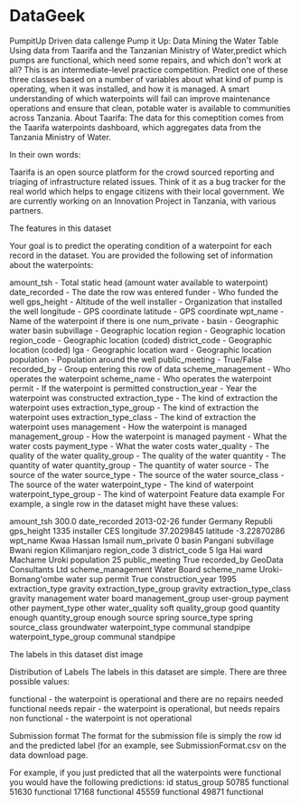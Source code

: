 # DataGeek
PumpitUp Driven data callenge
Pump it Up: Data Mining the Water Table
Using data from Taarifa and the Tanzanian Ministry of Water,predict which pumps are functional, which need some repairs, and which don't work at all? This is an intermediate-level practice competition. Predict one of these three classes based on a number of variables about what kind of pump is operating, when it was installed, and how it is managed. A smart understanding of which waterpoints will fail can improve maintenance operations and ensure that clean, potable water is available to communities across Tanzania.
About Taarifa:
The data for this comeptition comes from the Taarifa waterpoints dashboard, which aggregates data from the Tanzania Ministry of Water.

In their own words:

Taarifa is an open source platform for the crowd sourced reporting and triaging of infrastructure related issues. Think of it as a bug tracker for the real world which helps to engage citizens with their local government. We are currently working on an Innovation Project in Tanzania, with various partners.

The features in this dataset

Your goal is to predict the operating condition of a waterpoint for each record in the dataset. You are provided the following set of information about the waterpoints:

amount_tsh - Total static head (amount water available to waterpoint)
date_recorded - The date the row was entered
funder - Who funded the well
gps_height - Altitude of the well
installer - Organization that installed the well
longitude - GPS coordinate
latitude - GPS coordinate
wpt_name - Name of the waterpoint if there is one
num_private -
basin - Geographic water basin
subvillage - Geographic location
region - Geographic location
region_code - Geographic location (coded)
district_code - Geographic location (coded)
lga - Geographic location
ward - Geographic location
population - Population around the well
public_meeting - True/False
recorded_by - Group entering this row of data
scheme_management - Who operates the waterpoint
scheme_name - Who operates the waterpoint
permit - If the waterpoint is permitted
construction_year - Year the waterpoint was constructed
extraction_type - The kind of extraction the waterpoint uses
extraction_type_group - The kind of extraction the waterpoint uses
extraction_type_class - The kind of extraction the waterpoint uses
management - How the waterpoint is managed
management_group - How the waterpoint is managed
payment - What the water costs
payment_type - What the water costs
water_quality - The quality of the water
quality_group - The quality of the water
quantity - The quantity of water
quantity_group - The quantity of water
source - The source of the water
source_type - The source of the water
source_class - The source of the water
waterpoint_type - The kind of waterpoint
waterpoint_type_group - The kind of waterpoint
Feature data example
For example, a single row in the dataset might have these values: 

amount_tsh	300.0
date_recorded	2013-02-26
funder	Germany Republi
gps_height	1335
installer	CES
longitude	37.2029845
latitude	-3.22870286
wpt_name	Kwaa Hassan Ismail
num_private	0
basin	Pangani
subvillage	Bwani
region	Kilimanjaro
region_code	3
district_code	5
lga	Hai
ward	Machame Uroki
population	25
public_meeting	True
recorded_by	GeoData Consultants Ltd
scheme_management	Water Board
scheme_name	Uroki-Bomang'ombe water sup
permit	True
construction_year	1995
extraction_type	gravity
extraction_type_group	gravity
extraction_type_class	gravity
management	water board
management_group	user-group
payment	other
payment_type	other
water_quality	soft
quality_group	good
quantity	enough
quantity_group	enough
source	spring
source_type	spring
source_class	groundwater
waterpoint_type	communal standpipe
waterpoint_type_group	communal standpipe

The labels in this dataset
dist image

Distribution of Labels
The labels in this dataset are simple. There are three possible values:

functional - the waterpoint is operational and there are no repairs needed
functional needs repair - the waterpoint is operational, but needs repairs
non functional - the waterpoint is not operational

Submission format
The format for the submission file is simply the row id and the predicted label (for an example, see SubmissionFormat.csv on the data download page.


For example, if you just predicted that all the waterpoints were functional you would have the following predictions:
id	status_group
50785	functional
51630	functional
17168	functional
45559	functional
49871	functional
